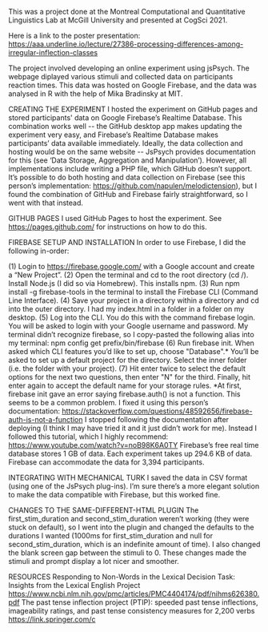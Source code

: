 This was a project done at the Montreal Computational and Quantitative Linguistics Lab at McGill University and presented at CogSci 2021.

Here is a link to the poster presentation: https://aaa.underline.io/lecture/27386-processing-differences-among-irregular-inflection-classes

The project involved developing an online experiment using jsPsych. The webpage diplayed various stimuli and collected data on participants reaction times. This data was hosted on Google Firebase, and the data was analysed in R with the help of Mika Bradinsky at MIT.

CREATING THE EXPERIMENT I hosted the experiment on GitHub pages and stored participants' data on Google Firebase’s Realtime Database. This combination works well -- the GitHub desktop app makes updating the experiment very easy, and Firebase’s Realtime Database makes participants’ data available immediately. Ideally, the data collection and hosting would be on the same website -- JsPsych provides documentation for this (see ‘Data Storage, Aggregation and Manipulation’). However, all implementations include writing a PHP file, which GitHub doesn’t support. It’s possible to do both hosting and data collection on Firebase (see this person’s implementation: https://github.com/napulen/melodictension), but I found the combination of GitHub and Firebase fairly straightforward, so I went with that instead.

GITHUB PAGES I used GitHub Pages to host the experiment. See https://pages.github.com/ for instructions on how to do this.

FIREBASE SETUP AND INSTALLATION In order to use Firebase, I did the following in-order:

(1) Login to https://firebase.google.com/ with a Google account and create a “New Project”.
(2) Open the terminal and cd to the root directory (cd /). Install Node.js (I did so via Homebrew). This installs npm.
(3) Run npm install -g firebase-tools in the terminal to install the Firebase CLI (Command Line Interface).
(4) Save your project in a directory within a directory and cd into the outer directory. I had my index.html in a folder in a folder on my desktop.
(5) Log into the CLI. You do this with the command firebase login. You will be asked to login with your Google username and password. My terminal didn’t recognize firebase, so I copy-pasted the following alias into my terminal: npm config get prefix/bin/firebase
(6) Run firebase init. When asked which CLI features you’d like to set up, choose "Database".* You’ll be asked to set up a default project for the directory. Select the inner folder (i.e. the folder with your project).
(7) Hit enter twice to select the default options for the next two questions, then enter "N" for the third. Finally, hit enter again to accept the default name for your storage rules. *At first, firebase init gave an error saying firebase.auth() is not a function. This seems to be a common problem. I fixed it using this person’s documentation: https://stackoverflow.com/questions/48592656/firebase-auth-is-not-a-function I stopped following the documentation after deploying (I think I may have tried it and it just didn’t work for me). Instead I followed this tutorial, which I highly recommend: https://www.youtube.com/watch?v=noB98K6A0TY Firebase’s free real time database stores 1 GB of data. Each experiment takes up 294.6 KB of data. Firebase can accommodate the data for 3,394 participants.

INTEGRATING WITH MECHANICAL TURK I saved the data in CSV format (using one of the JsPsych plug-ins). I’m sure there’s a more elegant solution to make the data compatible with Firebase, but this worked fine.

CHANGES TO THE SAME-DIFFERENT-HTML PLUGIN The first_stim_duration and second_stim_duration weren’t working (they were stuck on default), so I went into the plugin and changed the defaults to the durations I wanted (1000ms for first_stim_duration and null for second_stim_duration, which is an indefinite amount of time). I also changed the blank screen gap between the stimuli to 0. These changes made the stimuli and prompt display a lot nicer and smoother.

RESOURCES Responding to Non-Words in the Lexical Decision Task: Insights from the Lexical English Project https://www.ncbi.nlm.nih.gov/pmc/articles/PMC4404174/pdf/nihms626380.pdf The past tense inflection project (PTIP): speeded past tense inflections, imageability ratings, and past tense consistency measures for 2,200 verbs https://link.springer.com/c
